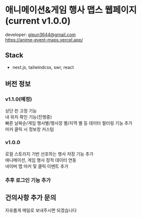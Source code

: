 # 애니메이션&게임 행사 맵스 웹페이지 (current v1.0.0)

developer: gieun3644@gmail.com  
https://anime-event-maps.vercel.app/

## Stack

- next.js, tailwindcss, swr, react

## 버전 정보

### v1.1.0(예정)

상단 핀 고정 기능  
내 위치 확인 기능(진행중)  
빠른 날짜순/게임 행사별/행사장 별/지역 별 등 데이터 필터링 기능 추가  
마커 클릭 시 정보창 커스텀

### v1.0.0

로컬 스토리지 기반 선호하는 행사 저장 기능 추가  
애니메이션, 게임 행사 정적 데이터 연동  
네이버 맵 마커 및 클릭 이벤트 추가

### 추후 로그인 기능 추가

## 건의사항 추가 문의

자유롭게 메일로 보내주시면 되겠습니다

